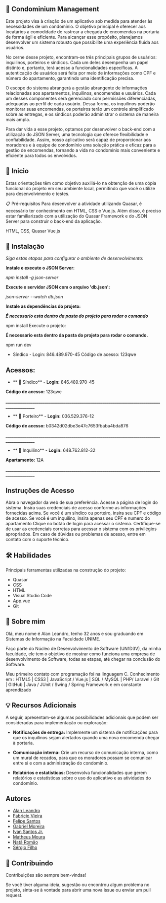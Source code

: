 ## 🏢 **Condominium Management** 

Este projeto visa à criação de um aplicativo sob medida para atender às necessidades de um condomínio. O objetivo principal é oferecer aos locatários a comodidade de rastrear a chegada de encomendas na portaria de forma ágil e eficiente. Para alcançar esse propósito, planejamos desenvolver um sistema robusto que possibilite uma experiência fluida aos usuários.

No cerne desse projeto, encontram-se três principais grupos de usuários: inquilinos, porteiros e síndicos. Cada um deles desempenha um papel distinto e, portanto, terá acesso a funcionalidades específicas. A autenticação de usuários será feita por meio de informações como CPF e número do apartamento, garantindo uma identificação precisa.

O escopo do sistema abrangerá a gestão abrangente de informações relacionadas aos apartamentos, inquilinos, encomendas e usuários. Cada um desses componentes será gerenciado com permissões diferenciadas, adequadas ao perfil de cada usuário. Dessa forma, os inquilinos poderão monitorar suas encomendas, os porteiros terão um controle simplificado sobre as entregas, e os síndicos poderão administrar o sistema de maneira mais ampla.

Para dar vida a esse projeto, optamos por desenvolver o back-end com a utilização do JSON Server, uma tecnologia que oferece flexibilidade e confiabilidade. Assim, nosso aplicativo será capaz de proporcionar aos moradores e à equipe de condomínio uma solução prática e eficaz para a gestão de encomendas, tornando a vida no condomínio mais conveniente e eficiente para todos os envolvidos.

## 🚀 Inicio

Estas orientações têm como objetivo auxiliá-lo na obtenção de uma cópia funcional do projeto em seu ambiente local, permitindo que você o utilize para desenvolvimento e testes.

📋 Pré-requisitos
Para desenvolver a atividade utilizando Quasar, é necessário ter conhecimento em HTML, CSS e Vue.js. Além disso, é preciso estar familiarizado com a utilização do Quasar Framework e do JSON Server para construir o back-end da aplicação.

HTML,
CSS,
Quasar
Vue.js
## 🔧 Instalação

_Siga estas etapas para configurar o ambiente de desenvolvimento:_

**Instale e execute o JSON Server:**

_npm install -g json-server_

**Execute o servidor JSON com o arquivo 'db.json':**

_json-server --watch db.json_

**Instale as dependências do projeto:**

**_É necessario esta dentro da pasta do projeto para rodar o comando_**

npm install
Execute o projeto:

**É necessario esta dentro da pasta do projeto para rodar o comando.**

npm run dev
    
- Síndico -
Login: 846.489.970-45
Código de acesso: 123qwe
## Acessos:

- ** 🏢 Síndico** -
**Login:** 846.489.970-45

**Código de acesso:** 123qwe

**_________________________________________________________________________________________**
- ** 🏢 Porteiro** -
**Login:** 036.529.376-12

**Código de acesso:** b0342d02dbe3e47c7653fbaba4bda876

**_________________________________________________________________________________________**
- ** 🏢 Inquilino** -
**Login:** 648.762.812-32

**Apartamento:** 12A

**_________________________________________________________________________________________**

## Instruções de Acesso

Abra o navegador da web de sua preferência. Acesse a página de login do sistema. Insira suas credenciais de acesso conforme as informações fornecidas acima. Se você é um síndico ou porteiro, insira seu CPF e código de acesso. Se você é um inquilino, insira apenas seu CPF e numero do apartamento Clique no botão de login para acessar o sistema. Certifique-se de usar as credenciais corretas para acessar o sistema com os privilégios apropriados. Em caso de dúvidas ou problemas de acesso, entre em contato com o suporte técnico.
## 🛠 Habilidades
Principais ferramentas utilizadas na construção do projeto:

* Quasar
* CSS
* HTML
* Visual Studio Code
* App.vue
* Git

## 🚀 Sobre mim
Olá, meu nome é Alan Leandro, tenho 32 anos e sou graduando em Sistemas de Informação na Faculdade UNIME.

Faço parte do Núcleo de Desenvolvimento de Software (UN1D3V), da minha faculdade, ele tem o objetivo de mostrar como funciona uma empresa de desenvolvimento de Software, todas as etapas, até chegar na conclusão do Software.

Meu primeiro contato com programação foi na linguagem C.
Conhecimento em : HTML5 | CSS3 | JavaScript / Vue.js | SQL / MySQL | PHP/ Laravel / Git | GitHub | Java / JUnit / Swing / Spring Framework e em constante aprendizado
## 💡 Recursos Adicionais


A seguir, apresentam-se algumas possibilidades adicionais que podem ser consideradas para implementação ou exploração:

* **Notificações de entrega:** Implemente um sistema de notificações para que os inquilinos sejam alertados quando uma nova encomenda chegar à portaria.

* **Comunicação interna:** Crie um recurso de comunicação interna, como um mural de recados, para que os moradores possam se comunicar entre si e com a administração do condomínio.

* **Relatórios e estatísticas:** Desenvolva funcionalidades que gerem relatórios e estatísticas sobre o uso do aplicativo e as atividades do condomínio.
## Autores

- [Alan Leandro](https://github.com/alanleandro23)
- [Fabricio Vieira](https://github.com/briciosvieira)
- [Felipe Santos](https://github.com/fel1pee)
- [Gabriel Moreira](https://github.com/gabrielmoreira942)
- [Ivan Santos Jr.](https://github.com/IvanSJr)
- [Matheus Moura](https://github.com/mtcurly)
- [Natã Romão](https://github.com/natan1563)
- [Sérgio Filho](https://github.com/Sergiofilh11)
## 🤝 Contribuindo

Contribuições são sempre bem-vindas!

Se você tiver alguma ideia, sugestão ou encontrou algum problema no projeto, sinta-se à vontade para abrir uma nova issue ou enviar um pull request.

